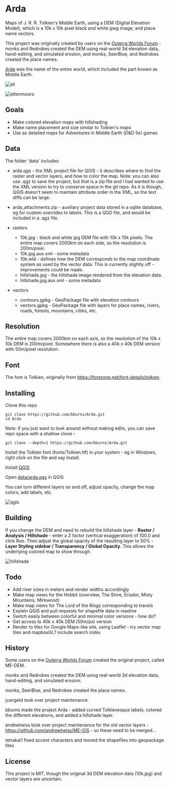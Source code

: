 # Arda

Maps of J. R. R. Tolkien's Middle Earth, using a DEM (Digital Elevation Model), which is a 10k x 10k pixel black and white jpeg image, and place name vectors.

This project was originally created by users on the [Outerra Worlds Forum](http://worlds.outercraft.com/forum/index.php) - monks and Redrobes created the DEM using real-world 3d elevation data, hand-editing, and simulated erosion; and monks, SeerBlue, and Redrobes created the place names. 

[Arda](https://en.wikipedia.org/wiki/Arda_(Tolkien)) was the name of the entire world, which included the part known as Middle Earth. 

![all](./images/map-all.jpg)

![ettenmoors](./images/map-ettenmoors.jpg)

## Goals

- Make colored elevation maps with hillshading
- Make name placement and size similar to Tolkien's maps
- Use as detailed maps for Adventures in Middle Earth (D&D 5e) games

## Data

The folder 'data' includes:

- arda.qgs - the XML project file for QGIS - it describes where to find the raster and vector layers, and how to color the map. Note: you can also use .qgz to save the project, but that is a zip file and I had wanted to use the XML version to try to conserve space in the git repo. As it is though, QGIS doesn't seem to maintain attribute order in the XML, so the text diffs can be large. 
- arda_attachments.zip - auxiliary project data stored in a sqlite database, eg for custom overrides to labels. This is a QGD file, and would be included in a .qgz file. 

- rasters
  - 10k.jpg - black and white jpg DEM file with 10k x 10k pixels. The entire map covers 2000km on each side, so the resolution is 200m/pixel. 
  - 10k.jpg.aux.xml - some metadata
  - 10k.wld - defines how the DEM corresponds to the map coordinate system as used by the vector data. This is currently slightly off - improvements could be made. 
  - hillshade.jpg - the hillshade image rendered from the elevation data.
  - hillshade.jpg.aux.xml - some metadata

- vectors
  - contours.gpkg - GeoPackage file with elevation contours
  - vectors.gpkg - GeoPackage file with layers for place names, rivers, roads, forests, mountains, cities, etc.


## Resolution

The entire map covers 2000km on each axis, so the resolution of the 10k x 10k DEM is 200m/pixel. Somewhere there is also a 40k x 40k DEM version with 50m/pixel resolution.


## Font

The font is Tolkien, originally from https://fontzone.net/font-details/tolkien. 


## Installing

Clone this repo

    git clone https://github.com/bburns/Arda.git
    cd Arda

Note: if you just want to look around without making edits, you can save repo space with a shallow clone - 

    git clone --depth=1 https://github.com/bburns/Arda.git

Install the Tolkien font (fonts/Tolkien.ttf) in your system - eg in Windows, right click on the file and say Install. 

Install [QGIS](https://qgis.org/)

Open [data/arda.qgs](./data/arda.qgs) in QGIS

You can turn different layers on and off, adjust opacity, change the map colors, add labels, etc.

![qgis](./images/qgis-screen.webp)


## Building

If you change the DEM and need to rebuild the hillshade layer - **Raster / Analysis / Hillshade** - enter a Z factor (vertical exaggeration) of 100.0 and click Run. Then adjust the global opacity of the resulting layer to 50% - **Layer Styling sidebar / Transparency / Global Opacity**. This allows the underlying colored map to show through. 

![hillshade](./images/qgis-hillshade.png)


## Todo

- Add river sizes in meters and render widths accordingly
- Make map views for the Hobbit (overview, The Shire, Eriador, Misty Mountains, Mirkwood)
- Make map views for The Lord of the Rings corresponding to travels
- Explain QGIS and pull requests for shapefile data in readme
- Switch easily between colorful and minimal color versions - how do?
- Get access to 40k x 40k DEM (50m/px) version
- Render to tiles for Google Maps-like site, using Leaflet - try vector map tiles and mapboxGL? include search index


## History

Some users on the [Outerra Worlds Forum](http://worlds.outercraft.com/forum/index.php) created the original project, called ME-DEM. 

monks and Redrobes created the DEM using real-world 3d elevation data, hand-editing, and simulated erosion. 

monks, SeerBlue, and Redrobes created the place names. 

jvangeld took over project maintenance.

bburns made the project Arda - added curved Tolkienesque labels, colored the different elevations, and added a hillshade layer.

andewheiss took over project maintenance for the old vector layers - https://github.com/andrewheiss/ME-GIS - so these need to be merged...

tetrakai1 fixed accent characters and moved the shapefiles into geopackage files


## License

This project is MIT, though the original 3d DEM elevation data (10k.jpg) and vector layers are uncertain.
